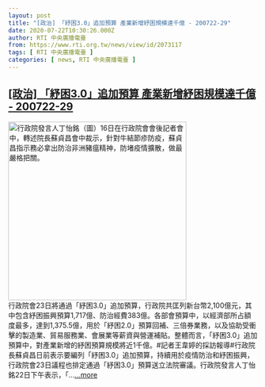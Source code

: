 ```yaml
---
layout: post
title: "[政治] 「紓困3.0」追加預算 產業新增紓困規模達千億 - 200722-29"
date: 2020-07-22T10:30:26.000Z
author: RTI 中央廣播電臺
from: https://www.rti.org.tw/news/view/id/2073117
tags: [ RTI 中央廣播電臺 ]
categories: [ news, RTI 中央廣播電臺 ]
---
```

<!--1595413826000-->
[[政治] 「紓困3.0」追加預算 產業新增紓困規模達千億 - 200722-29](https://www.rti.org.tw/news/view/id/2073117)
------

<div>
<img src="https://static.rti.org.tw/assets/thumbnails/2020/07/16/20200716000119M.jpg" width="360" alt="行政院發言人丁怡銘（圖）16日在行政院會會後記者會中，轉述院長蘇貞昌會中裁示，針對牛結節疹防疫，蘇貞昌指示務必拿出防治非洲豬瘟精神，防堵疫情擴散，做最嚴格把關。" title="行政院發言人丁怡銘（圖）16日在行政院會會後記者會中，轉述院長蘇貞昌會中裁示，針對牛結節疹防疫，蘇貞昌指示務必拿出防治非洲豬瘟精神，防堵疫情擴散，做最嚴格把關。"><br>行政院會23日將通過「紓困3.0」追加預算，行政院共匡列新台幣2,100億元，其中包含紓困振興預算1,717億、防治經費383億。各部會預算中，以經濟部所占額度最多，達到1,375.5億，用於「紓困2.0」預算回補、三倍券業務，以及協助受衝擊的製造業、貿易服務業、會展業等薪資與營運補貼。整體而言，「紓困3.0」追加預算中，對產業新增的紓困預算規模將近1千億。#記者王韋婷的採訪報導#行政院長蘇貞昌日前表示要編列「紓困3.0」追加預算，持續用於疫情防治和紓困振興，行政院會23日議程也排定通過「紓困3.0」預算送立法院審議。行政院發言人丁怡銘22日下午表示，「...<a target="_blank" href="https://www.rti.org.tw/news/view/id/2073117">...more</a>
</div>
